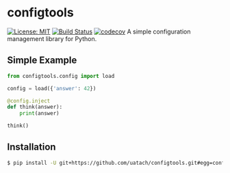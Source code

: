 # configtools

[![License: MIT](https://img.shields.io/badge/License-MIT-green.svg)](http://choosealicense.com/licenses/mit/)
[![Build Status](https://travis-ci.org/uatach/configtools.svg?branch=master)](https://travis-ci.org/uatach/configtools)
[![codecov](https://codecov.io/gh/uatach/configtools/branch/master/graph/badge.svg)](https://codecov.io/gh/uatach/configtools)
A simple configuration management library for Python.

## Simple Example

```python
from configtools.config import load

config = load({'answer': 42})

@config.inject
def think(answer):
    print(answer)

think()
```

## Installation

```bash
$ pip install -U git+https://github.com/uatach/configtools.git#egg=configtools
```
